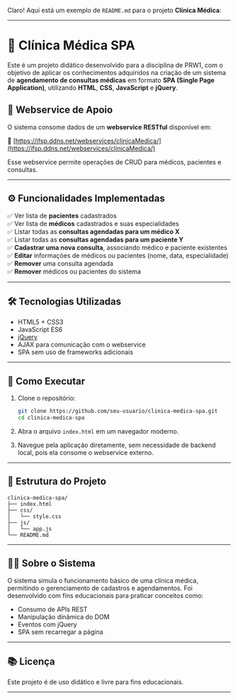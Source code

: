 Claro! Aqui está um exemplo de `README.md` para o projeto **Clínica Médica**:

---

# 🏥 Clínica Médica SPA

Este é um projeto didático desenvolvido para a disciplina de PRW1, com o objetivo de aplicar os conhecimentos adquiridos na criação de um sistema de **agendamento de consultas médicas** em formato **SPA (Single Page Application)**, utilizando **HTML**, **CSS**, **JavaScript** e **jQuery**.

## 🔗 Webservice de Apoio

O sistema consome dados de um **webservice RESTful** disponível em:

📍 [https://ifsp.ddns.net/webservices/clinicaMedica/](https://ifsp.ddns.net/webservices/clinicaMedica/)

Esse webservice permite operações de CRUD para médicos, pacientes e consultas.

---

## ⚙️ Funcionalidades Implementadas

✅ Ver lista de **pacientes** cadastrados  
✅ Ver lista de **médicos** cadastrados e suas especialidades  
✅ Listar todas as **consultas agendadas para um médico X**  
✅ Listar todas as **consultas agendadas para um paciente Y**  
✅ **Cadastrar uma nova consulta**, associando médico e paciente existentes  
✅ **Editar** informações de médicos ou pacientes (nome, data, especialidade)  
✅ **Remover** uma consulta agendada  
✅ **Remover** médicos ou pacientes do sistema

---

## 🛠 Tecnologias Utilizadas

- HTML5 + CSS3  
- JavaScript ES6  
- [jQuery](https://jquery.com/)  
- AJAX para comunicação com o webservice  
- SPA sem uso de frameworks adicionais

---

## 🚀 Como Executar

1. Clone o repositório:
   ```bash
   git clone https://github.com/seu-usuario/clinica-medica-spa.git
   cd clinica-medica-spa
   ```

2. Abra o arquivo `index.html` em um navegador moderno.

3. Navegue pela aplicação diretamente, sem necessidade de backend local, pois ela consome o webservice externo.

---

## 📁 Estrutura do Projeto

```
clinica-medica-spa/
├── index.html
├── css/
│   └── style.css
├── js/
│   └── app.js
└── README.md
```

---

## 🧑‍⚕️ Sobre o Sistema

O sistema simula o funcionamento básico de uma clínica médica, permitindo o gerenciamento de cadastros e agendamentos. Foi desenvolvido com fins educacionais para praticar conceitos como:

- Consumo de APIs REST
- Manipulação dinâmica do DOM
- Eventos com jQuery
- SPA sem recarregar a página

---

## 📚 Licença

Este projeto é de uso didático e livre para fins educacionais.

---
